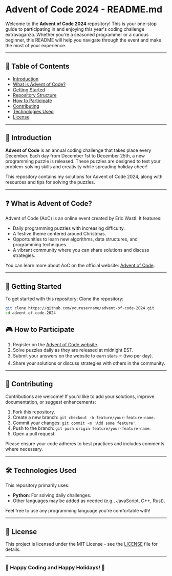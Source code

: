 # Advent of Code 2024 - README.md

Welcome to the **Advent of Code 2024** repository! This is your one-stop guide to participating in and enjoying this year's coding challenge extravaganza. Whether you're a seasoned programmer or a curious beginner, this README will help you navigate through the event and make the most of your experience.

---

## 📖 **Table of Contents**
- [Introduction](#introduction)
- [What is Advent of Code?](#what-is-advent-of-code)
- [Getting Started](#getting-started)
- [Repository Structure](#repository-structure)
- [How to Participate](#how-to-participate)
- [Contributing](#contributing)
- [Technologies Used](#technologies-used)
- [License](#license)

---

## 🎄 **Introduction**

**Advent of Code** is an annual coding challenge that takes place every December. Each day from December 1st to December 25th, a new programming puzzle is released. These puzzles are designed to test your problem-solving skills and creativity while spreading holiday cheer!

This repository contains my solutions for Advent of Code 2024, along with resources and tips for solving the puzzles.

---

## ❓ **What is Advent of Code?**

Advent of Code (AoC) is an online event created by Eric Wastl. It features:
- Daily programming puzzles with increasing difficulty.
- A festive theme centered around Christmas.
- Opportunities to learn new algorithms, data structures, and programming techniques.
- A vibrant community where you can share solutions and discuss strategies.

You can learn more about AoC on the official website: [Advent of Code](https://adventofcode.com).

---

## 🚀 **Getting Started**

To get started with this repository:
Clone the repository:
   ```bash
   git clone https://github.com/yourusername/advent-of-code-2024.git
   cd advent-of-code-2024
   ```


## 🎮 **How to Participate**

1. Register on the [Advent of Code website](https://adventofcode.com).
2. Solve puzzles daily as they are released at midnight EST.
3. Submit your answers on the website to earn stars ⭐ (two per day).
4. Share your solutions or discuss strategies with others in the community.

---

## 🤝 **Contributing**

Contributions are welcome! If you'd like to add your solutions, improve documentation, or suggest enhancements:
1. Fork this repository.
2. Create a new branch: `git checkout -b feature/your-feature-name`.
3. Commit your changes: `git commit -m 'Add some feature'`.
4. Push to the branch: `git push origin feature/your-feature-name`.
5. Open a pull request.

Please ensure your code adheres to best practices and includes comments where necessary.

---

## 🛠️ **Technologies Used**

This repository primarily uses:
- **Python**: For solving daily challenges.
- Other languages may be added as needed (e.g., JavaScript, C++, Rust).

Feel free to use any programming language you're comfortable with!

---

## 📜 **License**

This project is licensed under the MIT License - see the [LICENSE](LICENSE) file for details.

---

### 🌟 Happy Coding and Happy Holidays! 🎅
